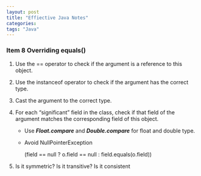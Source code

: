 ```yaml
---
layout: post
title: "Effiective Java Notes"
categories:
tags: "Java"
---
```


### Item 8 Overriding equals()

1. Use the == operator to check if the argument is a reference to this object.
2. Use the instanceof operator to check if the argument has the correct type.
3. Cast the argument to the correct type.
4. For each “significant” field in the class, check if that field of the argument matches the corresponding field of this object. 
    - Use ***Float.compare*** and ***Double.compare*** for float and double type.
    - Avoid NullPointerException
    
        (field == null ? o.field == null : field.equals(o.field))
    
5. Is it symmetric? Is it transitive? Is it consistent

